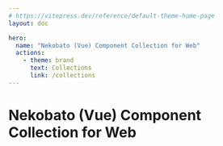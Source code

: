 ```yaml
---
# https://vitepress.dev/reference/default-theme-home-page
layout: doc

hero:
  name: "Nekobato (Vue) Component Collection for Web"
  actions:
    - theme: brand
      text: Collections
      link: /collections
---
```


# Nekobato (Vue) Component Collection for Web
